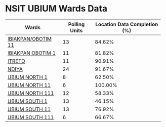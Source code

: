 
# NSIT UBIUM Wards Data

| Wards | Polling Units | Location Data Completion (%) |
| ---- | ----- | ------- |
| [IBIAKPAN/OBOTIM 11](./wards/622-ibiakpan/obotim-11) | 13 | 84.62% |
| [IBIAKPAN OBOTIM 1](./wards/623-ibiakpan-obotim-1) | 11 | 81.82% |
| [ITRETO](./wards/624-itreto) | 11 | 90.91% |
| [NDIYA](./wards/625-ndiya) | 24 | 91.67% |
| [UBIUM NORTH 1](./wards/626-ubium-north-1) | 8 | 62.50% |
| [UBIUM NORTH 11](./wards/627-ubium-north-11) | 6 | 100.00% |
| [UBIUM NORTH 111](./wards/628-ubium-north-111) | 12 | 58.33% |
| [UBIUM SOUTH 1](./wards/629-ubium-south-1) | 13 | 46.15% |
| [UBIUM SOUTH 11](./wards/630-ubium-south-11) | 13 | 76.92% |
| [UBIUM SOUTH 111](./wards/631-ubium-south-111) | 6 | 66.67% |




